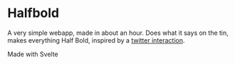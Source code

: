 # Halfbold

A very simple webapp, made in about an hour. Does what it says on the tin, makes everything Half Bold, inspired by a [twitter interaction](https://twitter.com/bradyjhenry/status/1528751837330870272).

Made with Svelte